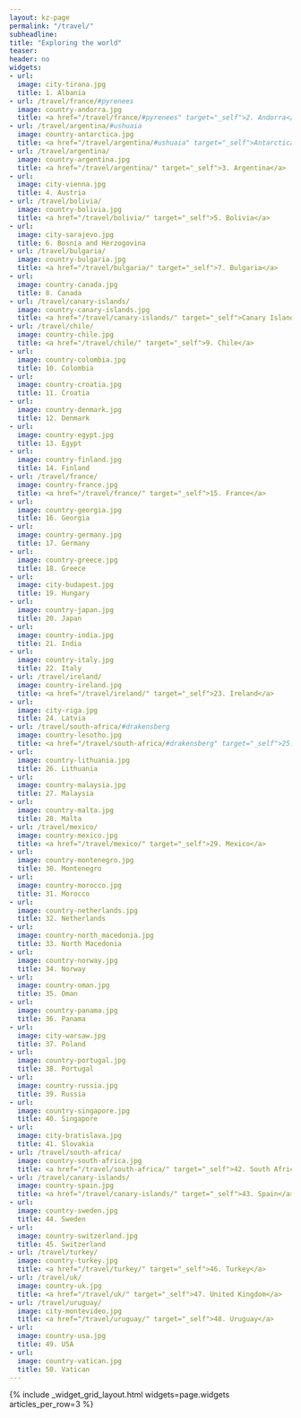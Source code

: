 ```yaml
---
layout: kz-page
permalink: "/travel/"
subheadline:
title: "Exploring the world"
teaser:
header: no
widgets:
- url:
  image: city-tirana.jpg
  title: 1. Albania
- url: /travel/france/#pyrenees
  image: country-andorra.jpg
  title: <a href="/travel/france/#pyrenees" target="_self">2. Andorra</a>
- url: /travel/argentina/#ushuaia
  image: country-antarctica.jpg
  title: <a href="/travel/argentina/#ushuaia" target="_self">Antarctica</a>
- url: /travel/argentina/
  image: country-argentina.jpg
  title: <a href="/travel/argentina/" target="_self">3. Argentina</a>
- url:
  image: city-vienna.jpg
  title: 4. Austria
- url: /travel/bolivia/
  image: country-bolivia.jpg
  title: <a href="/travel/bolivia/" target="_self">5. Bolivia</a>
- url:
  image: city-sarajevo.jpg
  title: 6. Bosnia and Herzogovina
- url: /travel/bulgaria/
  image: country-bulgaria.jpg
  title: <a href="/travel/bulgaria/" target="_self">7. Bulgaria</a>
- url:
  image: country-canada.jpg
  title: 8. Canada
- url: /travel/canary-islands/
  image: country-canary-islands.jpg
  title: <a href="/travel/canary-islands/" target="_self">Canary Islands</a>
- url: /travel/chile/
  image: country-chile.jpg
  title: <a href="/travel/chile/" target="_self">9. Chile</a>
- url:
  image: country-colombia.jpg
  title: 10. Colombia
- url:
  image: country-croatia.jpg
  title: 11. Croatia
- url:
  image: country-denmark.jpg
  title: 12. Denmark
- url:
  image: country-egypt.jpg
  title: 13. Egypt
- url:
  image: country-finland.jpg
  title: 14. Finland
- url: /travel/france/
  image: country-france.jpg
  title: <a href="/travel/france/" target="_self">15. France</a>
- url:
  image: country-georgia.jpg
  title: 16. Georgia
- url:
  image: country-germany.jpg
  title: 17. Germany
- url:
  image: country-greece.jpg
  title: 18. Greece
- url:
  image: city-budapest.jpg
  title: 19. Hungary
- url:
  image: country-japan.jpg
  title: 20. Japan
- url:
  image: country-india.jpg
  title: 21. India
- url:
  image: country-italy.jpg
  title: 22. Italy
- url: /travel/ireland/
  image: country-ireland.jpg
  title: <a href="/travel/ireland/" target="_self">23. Ireland</a> 
- url:
  image: city-riga.jpg
  title: 24. Latvia
- url: /travel/south-africa/#drakensberg
  image: country-lesotho.jpg
  title: <a href="/travel/south-africa/#drakensberg" target="_self">25. Lesotho</a> 
- url:
  image: country-lithuania.jpg
  title: 26. Lithuania
- url:
  image: country-malaysia.jpg
  title: 27. Malaysia
- url:
  image: country-malta.jpg
  title: 28. Malta
- url: /travel/mexico/
  image: country-mexico.jpg
  title: <a href="/travel/mexico/" target="_self">29. Mexico</a>
- url:
  image: country-montenegro.jpg
  title: 30. Montenegro
- url:
  image: country-morocco.jpg
  title: 31. Morocco
- url:
  image: country-netherlands.jpg
  title: 32. Netherlands
- url:
  image: country-north_macedonia.jpg
  title: 33. North Macedonia
- url:
  image: country-norway.jpg
  title: 34. Norway
- url:
  image: country-oman.jpg
  title: 35. Oman
- url:
  image: country-panama.jpg
  title: 36. Panama
- url:
  image: city-warsaw.jpg
  title: 37. Poland
- url:
  image: country-portugal.jpg
  title: 38. Portugal
- url:
  image: country-russia.jpg
  title: 39. Russia
- url:
  image: country-singapore.jpg
  title: 40. Singapore
- url:
  image: city-bratislava.jpg
  title: 41. Slovakia
- url: /travel/south-africa/
  image: country-south-africa.jpg
  title: <a href="/travel/south-africa/" target="_self">42. South Africa</a>
- url: /travel/canary-islands/
  image: country-spain.jpg
  title: <a href="/travel/canary-islands/" target="_self">43. Spain</a>
- url:
  image: country-sweden.jpg
  title: 44. Sweden
- url:
  image: country-switzerland.jpg
  title: 45. Switzerland
- url: /travel/turkey/
  image: country-turkey.jpg
  title: <a href="/travel/turkey/" target="_self">46. Turkey</a> 
- url: /travel/uk/
  image: country-uk.jpg
  title: <a href="/travel/uk/" target="_self">47. United Kingdom</a>
- url: /travel/uruguay/
  image: city-montevideo.jpg
  title: <a href="/travel/uruguay/" target="_self">48. Uruguay</a>
- url:
  image: country-usa.jpg
  title: 49. USA
- url: 
  image: country-vatican.jpg
  title: 50. Vatican
---
```


{% include _widget_grid_layout.html widgets=page.widgets articles_per_row=3 %}
